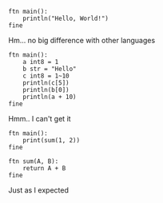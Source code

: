 ```
ftn main():
    println("Hello, World!")
fine
```
Hm... no big difference with other languages

```
ftn main():
    a int8 = 1
    b str = "Hello"
    c int8 = 1~10
    println(c[5])
    println(b[0])
    println(a + 10)
fine
```
Hmm.. I can't get it

```
ftn main():
    print(sum(1, 2))
fine

ftn sum(A, B):
    return A + B
fine
```
Just as I expected

